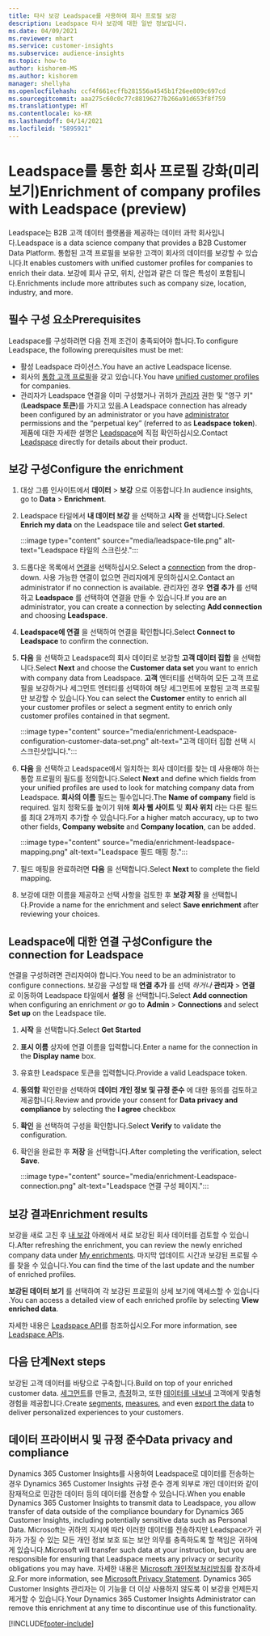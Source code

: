 ```yaml
---
title: 타사 보강 Leadspace를 사용하여 회사 프로필 보강
description: Leadspace 타사 보강에 대한 일반 정보입니다.
ms.date: 04/09/2021
ms.reviewer: mhart
ms.service: customer-insights
ms.subservice: audience-insights
ms.topic: how-to
author: kishorem-MS
ms.author: kishorem
manager: shellyha
ms.openlocfilehash: ccf4f661ecffb281556a4545b1f26ee809c697cd
ms.sourcegitcommit: aaa275c60c0c77c88196277b266a91d653f8f759
ms.translationtype: HT
ms.contentlocale: ko-KR
ms.lasthandoff: 04/14/2021
ms.locfileid: "5895921"
---
```

# <a name="enrichment-of-company-profiles-with-leadspace-preview"></a><span data-ttu-id="30f42-103">Leadspace를 통한 회사 프로필 강화(미리 보기)</span><span class="sxs-lookup"><span data-stu-id="30f42-103">Enrichment of company profiles with Leadspace (preview)</span></span>

<span data-ttu-id="30f42-104">Leadspace는 B2B 고객 데이터 플랫폼을 제공하는 데이터 과학 회사입니다.</span><span class="sxs-lookup"><span data-stu-id="30f42-104">Leadspace is a data science company that provides a B2B Customer Data Platform.</span></span> <span data-ttu-id="30f42-105">통합된 고객 프로필을 보유한 고객이 회사의 데이터를 보강할 수 있습니다.</span><span class="sxs-lookup"><span data-stu-id="30f42-105">It enables customers with unified customer profiles for companies to enrich their data.</span></span> <span data-ttu-id="30f42-106">보강에 회사 규모, 위치, 산업과 같은 더 많은 특성이 포함됩니다.</span><span class="sxs-lookup"><span data-stu-id="30f42-106">Enrichments include more attributes such as company size, location, industry, and more.</span></span>

## <a name="prerequisites"></a><span data-ttu-id="30f42-107">필수 구성 요소</span><span class="sxs-lookup"><span data-stu-id="30f42-107">Prerequisites</span></span>

<span data-ttu-id="30f42-108">Leadspace를 구성하려면 다음 전제 조건이 충족되어야 합니다.</span><span class="sxs-lookup"><span data-stu-id="30f42-108">To configure Leadspace, the following prerequisites must be met:</span></span>

- <span data-ttu-id="30f42-109">활성 Leadspace 라이선스.</span><span class="sxs-lookup"><span data-stu-id="30f42-109">You have an active Leadspace license.</span></span>
- <span data-ttu-id="30f42-110">회사의 [통합 고객 프로필](customer-profiles.md)을 갖고 있습니다.</span><span class="sxs-lookup"><span data-stu-id="30f42-110">You have [unified customer profiles](customer-profiles.md) for companies.</span></span>
- <span data-ttu-id="30f42-111">관리자가 Leadspace 연결을 이미 구성했거나 귀하가 [관리자](permissions.md#administrator) 권한 및 "영구 키"(**Leadspace 토큰**)를 가지고 있음.</span><span class="sxs-lookup"><span data-stu-id="30f42-111">A Leadspace connection has already been configured by an administrator or you have [administrator](permissions.md#administrator) permissions and the “perpetual key” (referred to as **Leadspace token**).</span></span> <span data-ttu-id="30f42-112">제품에 대한 자세한 설명은 [Leadspace](https://www.leadspace.com/products/leadspace-on-demand/)에 직접 확인하십시오.</span><span class="sxs-lookup"><span data-stu-id="30f42-112">Contact [Leadspace](https://www.leadspace.com/products/leadspace-on-demand/) directly for details about their product.</span></span>

## <a name="configure-the-enrichment"></a><span data-ttu-id="30f42-113">보강 구성</span><span class="sxs-lookup"><span data-stu-id="30f42-113">Configure the enrichment</span></span>

1. <span data-ttu-id="30f42-114">대상 그룹 인사이트에서 **데이터** > **보강** 으로 이동합니다.</span><span class="sxs-lookup"><span data-stu-id="30f42-114">In audience insights, go to **Data** > **Enrichment**.</span></span>

1. <span data-ttu-id="30f42-115">Leadspace 타일에서 **내 데이터 보강** 을 선택하고 **시작** 을 선택합니다.</span><span class="sxs-lookup"><span data-stu-id="30f42-115">Select **Enrich my data** on the Leadspace tile and select **Get started**.</span></span>

   :::image type="content" source="media/leadspace-tile.png" alt-text="Leadspace 타일의 스크린샷.":::

1. <span data-ttu-id="30f42-117">드롭다운 목록에서 [연결](connections.md)을 선택하십시오.</span><span class="sxs-lookup"><span data-stu-id="30f42-117">Select a [connection](connections.md) from the drop-down.</span></span> <span data-ttu-id="30f42-118">사용 가능한 연결이 없으면 관리자에게 문의하십시오.</span><span class="sxs-lookup"><span data-stu-id="30f42-118">Contact an administrator if no connection is available.</span></span> <span data-ttu-id="30f42-119">관리자인 경우 **연결 추가** 를 선택하고 **Leadspace** 를 선택하여 연결을 만들 수 있습니다.</span><span class="sxs-lookup"><span data-stu-id="30f42-119">If you are an administrator, you can create a connection by selecting **Add connection** and choosing **Leadspace**.</span></span> 

1. <span data-ttu-id="30f42-120">**Leadspace에 연결** 을 선택하여 연결을 확인합니다.</span><span class="sxs-lookup"><span data-stu-id="30f42-120">Select **Connect to Leadspace** to confirm the connection.</span></span>

1. <span data-ttu-id="30f42-121">**다음** 을 선택하고 Leadspace의 회사 데이터로 보강할 **고객 데이터 집합** 을 선택합니다.</span><span class="sxs-lookup"><span data-stu-id="30f42-121">Select **Next** and choose the **Customer data set** you want to enrich with company data from Leadspace.</span></span> <span data-ttu-id="30f42-122">**고객** 엔터티를 선택하여 모든 고객 프로필을 보강하거나 세그먼트 엔터티를 선택하여 해당 세그먼트에 포함된 고객 프로필만 보강할 수 있습니다.</span><span class="sxs-lookup"><span data-stu-id="30f42-122">You can select the **Customer** entity to enrich all your customer profiles or select a segment entity to enrich only customer profiles contained in that segment.</span></span>

    :::image type="content" source="media/enrichment-Leadspace-configuration-customer-data-set.png" alt-text="고객 데이터 집합 선택 시 스크린샷입니다.":::

1. <span data-ttu-id="30f42-124">**다음** 을 선택하고 Leadspace에서 일치하는 회사 데이터를 찾는 데 사용해야 하는 통합 프로필의 필드를 정의합니다.</span><span class="sxs-lookup"><span data-stu-id="30f42-124">Select **Next** and define which fields from your unified profiles are used to look for matching company data from Leadspace.</span></span> <span data-ttu-id="30f42-125">**회사의 이름** 필드는 필수입니다.</span><span class="sxs-lookup"><span data-stu-id="30f42-125">The **Name of company** field is required.</span></span> <span data-ttu-id="30f42-126">일치 정확도를 높이기 위해 **회사 웹 사이트** 및 **회사 위치** 라는 다른 필드를 최대 2개까지 추가할 수 있습니다.</span><span class="sxs-lookup"><span data-stu-id="30f42-126">For a higher match accuracy, up to two other fields, **Company website** and **Company location**, can be added.</span></span>

   :::image type="content" source="media/enrichment-leadspace-mapping.png" alt-text="Leadspace 필드 매핑 창.":::

1. <span data-ttu-id="30f42-128">필드 매핑을 완료하려면 **다음** 을 선택합니다.</span><span class="sxs-lookup"><span data-stu-id="30f42-128">Select **Next** to complete the field mapping.</span></span>

1. <span data-ttu-id="30f42-129">보강에 대한 이름을 제공하고 선택 사항을 검토한 후 **보강 저장** 을 선택합니다.</span><span class="sxs-lookup"><span data-stu-id="30f42-129">Provide a name for the enrichment and select **Save enrichment** after reviewing your choices.</span></span>


## <a name="configure-the-connection-for-leadspace"></a><span data-ttu-id="30f42-130">Leadspace에 대한 연결 구성</span><span class="sxs-lookup"><span data-stu-id="30f42-130">Configure the connection for Leadspace</span></span> 

<span data-ttu-id="30f42-131">연결을 구성하려면 관리자여야 합니다.</span><span class="sxs-lookup"><span data-stu-id="30f42-131">You need to be an administrator to configure connections.</span></span> <span data-ttu-id="30f42-132">보강을 구성할 때 **연결 추가** 를 선택 *하거나* **관리자** > **연결** 로 이동하여 Leadspace 타일에서 **설정** 을 선택합니다.</span><span class="sxs-lookup"><span data-stu-id="30f42-132">Select **Add connection** when configuring an enrichment *or* go to **Admin** > **Connections** and select **Set up** on the Leadspace tile.</span></span>

1. <span data-ttu-id="30f42-133">**시작** 을 선택합니다.</span><span class="sxs-lookup"><span data-stu-id="30f42-133">Select **Get Started**</span></span> 

1. <span data-ttu-id="30f42-134">**표시 이름** 상자에 연결 이름을 입력합니다.</span><span class="sxs-lookup"><span data-stu-id="30f42-134">Enter a name for the connection in the **Display name** box.</span></span>

1. <span data-ttu-id="30f42-135">유효한 Leadspace 토큰을 입력합니다.</span><span class="sxs-lookup"><span data-stu-id="30f42-135">Provide a valid Leadspace token.</span></span>

1. <span data-ttu-id="30f42-136">**동의함** 확인란을 선택하여 **데이터 개인 정보 및 규정 준수** 에 대한 동의를 검토하고 제공합니다.</span><span class="sxs-lookup"><span data-stu-id="30f42-136">Review and provide your consent for **Data privacy and compliance** by selecting the **I agree** checkbox</span></span>

1. <span data-ttu-id="30f42-137">**확인** 을 선택하여 구성을 확인합니다.</span><span class="sxs-lookup"><span data-stu-id="30f42-137">Select **Verify** to validate the configuration.</span></span>

1. <span data-ttu-id="30f42-138">확인을 완료한 후 **저장** 을 선택합니다.</span><span class="sxs-lookup"><span data-stu-id="30f42-138">After completing the verification, select **Save**.</span></span>
   
   :::image type="content" source="media/enrichment-Leadspace-connection.png" alt-text="Leadspace 연결 구성 페이지.":::

## <a name="enrichment-results"></a><span data-ttu-id="30f42-140">보강 결과</span><span class="sxs-lookup"><span data-stu-id="30f42-140">Enrichment results</span></span>

<span data-ttu-id="30f42-141">보강을 새로 고친 후 [내 보강](enrichment-hub.md) 아래에서 새로 보강된 회사 데이터를 검토할 수 있습니다.</span><span class="sxs-lookup"><span data-stu-id="30f42-141">After refreshing the enrichment, you can review the newly enriched company data under [My enrichments](enrichment-hub.md).</span></span> <span data-ttu-id="30f42-142">마지막 업데이트 시간과 보강된 프로필 수를 찾을 수 있습니다.</span><span class="sxs-lookup"><span data-stu-id="30f42-142">You can find the time of the last update and the number of enriched profiles.</span></span>

<span data-ttu-id="30f42-143">**보강된 데이터 보기** 를 선택하여 각 보강된 프로필의 상세 보기에 액세스할 수 있습니다 .</span><span class="sxs-lookup"><span data-stu-id="30f42-143">You can access a detailed view of each enriched profile by selecting **View enriched data**.</span></span>

<span data-ttu-id="30f42-144">자세한 내용은 [Leadspace API](https://support.leadspace.com/hc/en-us/sections/201997649-API)를 참조하십시오.</span><span class="sxs-lookup"><span data-stu-id="30f42-144">For more information, see [Leadspace APIs](https://support.leadspace.com/hc/en-us/sections/201997649-API).</span></span>

## <a name="next-steps"></a><span data-ttu-id="30f42-145">다음 단계</span><span class="sxs-lookup"><span data-stu-id="30f42-145">Next steps</span></span>

<span data-ttu-id="30f42-146">보강된 고객 데이터를 바탕으로 구축합니다.</span><span class="sxs-lookup"><span data-stu-id="30f42-146">Build on top of your enriched customer data.</span></span> <span data-ttu-id="30f42-147">[세그먼트](segments.md)를 만들고, [측정](measures.md)하고, 또한 [데이터를 내보내](export-destinations.md) 고객에게 맞춤형 경험을 제공합니다.</span><span class="sxs-lookup"><span data-stu-id="30f42-147">Create [segments](segments.md), [measures](measures.md), and even [export the data](export-destinations.md) to deliver personalized experiences to your customers.</span></span>

## <a name="data-privacy-and-compliance"></a><span data-ttu-id="30f42-148">데이터 프라이버시 및 규정 준수</span><span class="sxs-lookup"><span data-stu-id="30f42-148">Data privacy and compliance</span></span>

<span data-ttu-id="30f42-149">Dynamics 365 Customer Insights를 사용하여 Leadspace로 데이터를 전송하는 경우 Dynamics 365 Customer Insights 규정 준수 경계 외부로 개인 데이터와 같이 잠재적으로 민감한 데이터 등의 데이터를 전송할 수 있습니다.</span><span class="sxs-lookup"><span data-stu-id="30f42-149">When you enable Dynamics 365 Customer Insights to transmit data to Leadspace, you allow transfer of data outside of the compliance boundary for Dynamics 365 Customer Insights, including potentially sensitive data such as Personal Data.</span></span> <span data-ttu-id="30f42-150">Microsoft는 귀하의 지시에 따라 이러한 데이터를 전송하지만 Leadspace가 귀하가 가질 수 있는 모든 개인 정보 보호 또는 보안 의무를 충족하도록 할 책임은 귀하에게 있습니다.</span><span class="sxs-lookup"><span data-stu-id="30f42-150">Microsoft will transfer such data at your instruction, but you are responsible for ensuring that Leadspace meets any privacy or security obligations you may have.</span></span> <span data-ttu-id="30f42-151">자세한 내용은 [Microsoft 개인정보처리방침](https://go.microsoft.com/fwlink/?linkid=396732)를 참조하세요.</span><span class="sxs-lookup"><span data-stu-id="30f42-151">For more information, see [Microsoft Privacy Statement](https://go.microsoft.com/fwlink/?linkid=396732).</span></span>
<span data-ttu-id="30f42-152">Dynamics 365 Customer Insights 관리자는 이 기능을 더 이상 사용하지 않도록 이 보강을 언제든지 제거할 수 있습니다.</span><span class="sxs-lookup"><span data-stu-id="30f42-152">Your Dynamics 365 Customer Insights Administrator can remove this enrichment at any time to discontinue use of this functionality.</span></span>


[!INCLUDE[footer-include](../includes/footer-banner.md)]
